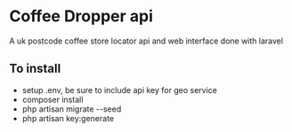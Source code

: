 # Coffee Dropper api

A uk postcode coffee store locator api and web interface done with laravel

## To install
- setup .env, be sure to include api key for geo service
- composer install 
- php artisan migrate --seed 
- php artisan key:generate 

